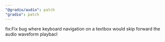```yaml
---
"@gradio/audio": patch
"gradio": patch
---
```


fix:Fix bug where keyboard navigation on a textbox would skip forward the audio waveform playbacl
